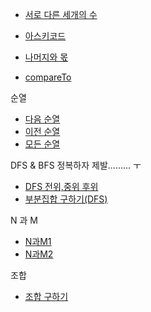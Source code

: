 - [서로 다른 세개의 수](./서로_다른_세개의수.java)
 
- [아스키코드](../pattern/아스키코드.md)

- [나머지와 몫](../pattern/나머지.md)

- [compareTo](./CompareToTest.java)

순열

- [다음 순열](./다음순열_10972.java)
- [이전 순열](../baekjoon/brute_force/이전순열_10973.java)
- [모든 순열](../baekjoon/brute_force/모든순열_10974.java)

DFS & BFS 정복하자 제발......... ㅜ
- [DFS 전위,중위 후위](../study/exam/DFS.java)
- [부분집합 구하기(DFS)](../study/exam)

N 과 M

- [N과M1](../study/n_m/N과M1.java)
- [N과M2](../study/n_m/N과M2.java)

조합

- [조합 구하기](../study/exam/조합구하기.java)